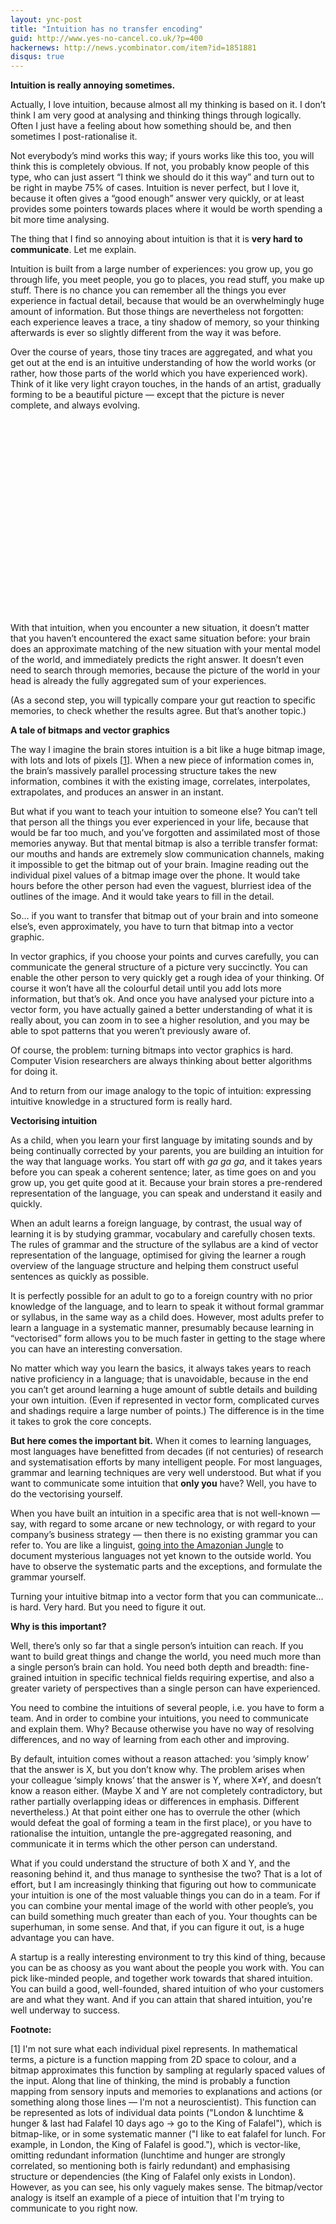 ```yaml
---
layout: ync-post
title: "Intuition has no transfer encoding"
guid: http://www.yes-no-cancel.co.uk/?p=400
hackernews: http://news.ycombinator.com/item?id=1851881
disqus: true
---
```


**Intuition is really annoying sometimes.**

Actually, I love intuition, because almost all my thinking is based on it. I don’t think I
am very good at analysing and thinking things through logically. Often I just have a feeling
about how something should be, and then sometimes I post-rationalise it.

Not everybody’s mind works this way; if yours works like this too, you will think this is
completely obvious. If not, you probably know people of this type, who can just assert “I
think we should do it this way” and turn out to be right in maybe 75% of cases. Intuition is
never perfect, but I love it, because it often gives a “good enough” answer very quickly, or
at least provides some pointers towards places where it would be worth spending a bit more
time analysing.

The thing that I find so annoying about intuition is that it is **very hard to communicate**.
Let me explain.

Intuition is built from a large number of experiences: you grow up, you go through life, you
meet people, you go to places, you read stuff, you make up stuff. There is no chance you can
remember all the things you ever experience in factual detail, because that would be an
overwhelmingly huge amount of information. But those things are nevertheless not forgotten:
each experience leaves a trace, a tiny shadow of memory, so your thinking afterwards is ever
so slightly different from the way it was before.

Over the course of years, those tiny traces are aggregated, and what you get out at the end
is an intuitive understanding of how the world works (or rather, how those parts of the
world which you have experienced work). Think of it like very light crayon touches, in the
hands of an artist, gradually forming to be a beautiful picture — except that the picture is
never complete, and always evolving.

<object width="508" height="311">
    <param name="movie" value="http://www.youtube.com/v/5OLP4nbAVA4?fs=1&amp;hl=en_US"></param>
    <param name="allowFullScreen" value="true"></param>
    <param name="allowscriptaccess" value="always"></param>
    <embed src="http://www.youtube.com/v/5OLP4nbAVA4?fs=1&amp;hl=en_US"
        type="application/x-shockwave-flash" allowscriptaccess="always" allowfullscreen="true"
        width="508" height="311"></embed>
</object>

With that intuition, when you encounter a new situation, it doesn’t matter that you haven’t
encountered the exact same situation before: your brain does an approximate matching of the
new situation with your mental model of the world, and immediately predicts the right
answer. It doesn’t even need to search through memories, because the picture of the world in
your head is already the fully aggregated sum of your experiences.

(As a second step, you will typically compare your gut reaction to specific memories, to
check whether the results agree. But that’s another topic.)


**A tale of bitmaps and vector graphics**

The way I imagine the brain stores intuition is a bit like a huge bitmap image, with lots
and lots of pixels \[[1](#intuition-footnote)\]. When a new piece of information
comes in, the brain’s massively parallel processing structure takes the new information,
combines it with the existing image, correlates, interpolates, extrapolates, and produces an
answer in an instant.

But what if you want to teach your intuition to someone else? You can’t tell that person all
the things you ever experienced in your life, because that would be far too much, and you’ve
forgotten and assimilated most of those memories anyway. But that mental bitmap is also a
terrible transfer format: our mouths and hands are extremely slow communication channels,
making it impossible to get the bitmap out of your brain. Imagine reading out the individual
pixel values of a bitmap image over the phone. It would take hours before the other person
had even the vaguest, blurriest idea of the outlines of the image. And it would take years
to fill in the detail.

So... if you want to transfer that bitmap out of your brain and into someone else’s, even
approximately, you have to turn that bitmap into a vector graphic.

In vector graphics, if you choose your points and curves carefully, you can communicate the
general structure of a picture very succinctly. You can enable the other person to very
quickly get a rough idea of your thinking. Of course it won’t have all the colourful detail
until you add lots more information, but that’s ok. And once you have analysed your picture
into a vector form, you have actually gained a better understanding of what it is really
about, you can zoom in to see a higher resolution, and you may be able to spot patterns that
you weren’t previously aware of.

Of course, the problem: turning bitmaps into vector graphics is hard. Computer Vision
researchers are always thinking about better algorithms for doing it.

And to return from our image analogy to the topic of intuition: expressing intuitive
knowledge in a structured form is really hard.


**Vectorising intuition**

As a child, when you learn your first language by imitating sounds and by being continually
corrected by your parents, you are building an intuition for the way that language works.
You start off with *ga ga ga*, and it takes years before you can speak a coherent
sentence; later, as time goes on and you grow up, you get quite good at it. Because your
brain stores a pre-rendered representation of the language, you can speak and understand it
easily and quickly.

When an adult learns a foreign language, by contrast, the usual way of learning it is by
studying grammar, vocabulary and carefully chosen texts. The rules of grammar and the
structure of the syllabus are a kind of vector representation of the language, optimised for
giving the learner a rough overview of the language structure and helping them construct
useful sentences as quickly as possible.

It is perfectly possible for an adult to go to a foreign country with no prior knowledge of
the language, and to learn to speak it without formal grammar or syllabus, in the same way
as a child does. However, most adults prefer to learn a language in a systematic manner,
presumably because learning in “vectorised” form allows you to be much faster in getting to
the stage where you can have an interesting conversation.

No matter which way you learn the basics, it always takes years to reach native proficiency
in a language; that is unavoidable, because in the end you can’t get around learning a huge
amount of subtle details and building your own intuition. (Even if represented in vector
form, complicated curves and shadings require a large number of points.) The difference is
in the time it takes to grok the core concepts.

**But here comes the important bit.** When it comes to learning languages, most
languages have benefitted from decades (if not centuries) of research and systematisation
efforts by many intelligent people. For most languages, grammar and learning techniques are
very well understood. But what if you want to communicate some intuition that **only you**
have? Well, you have to do the vectorising yourself.

When you have built an intuition in a specific area that is not well-known — say, with
regard to some arcane or new technology, or with regard to your company’s business strategy
— then there is no existing grammar you can refer to. You are like a linguist,
[going into the Amazonian Jungle](http://en.wikipedia.org/wiki/Daniel_Everett) to
document mysterious languages not yet known to the outside world. You have to observe the
systematic parts and the exceptions, and formulate the grammar yourself.

Turning your intuitive bitmap into a vector form that you can communicate... is hard. Very
hard. But you need to figure it out.


**Why is this important?**

Well, there’s only so far that a single person’s intuition can reach. If you want to build
great things and change the world, you need much more than a single person’s brain can hold.
You need both depth and breadth: fine-grained intuition in specific technical fields
requiring expertise, and also a greater variety of perspectives than a single person can
have experienced.

You need to combine the intuitions of several people, i.e. you have to form a team. And in
order to combine your intuitions, you need to communicate and explain them. Why? Because
otherwise you have no way of resolving differences, and no way of learning from each other
and improving.

By default, intuition comes without a reason attached: you ‘simply know’ that the answer is
X, but you don’t know why. The problem arises when your colleague ‘simply knows’ that the
answer is Y, where X≠Y, and doesn’t know a reason either. (Maybe X and Y are not completely
contradictory, but rather partially overlapping ideas or differences in emphasis. Different
nevertheless.) At that point either one has to overrule the other (which would defeat the
goal of forming a team in the first place), or you have to rationalise the intuition,
untangle the pre-aggregated reasoning, and communicate it in terms which the other person
can understand.

What if you could understand the structure of both X and Y, and the reasoning behind it, and
thus manage to synthesise the two? That is a lot of effort, but I am increasingly thinking
that figuring out how to communicate your intuition is one of the most valuable things you
can do in a team. For if you can combine your mental image of the world with other people’s,
you can build something much greater than each of you. Your thoughts can be superhuman, in
some sense. And that, if you can figure it out, is a huge advantage you can have.

A startup is a really interesting environment to try this kind of thing, because you can be
as choosy as you want about the people you work with. You can pick like-minded people, and
together work towards that shared intuition. You can build a good, well-founded, shared
intuition of who your customers are and what they want. And if you can attain that shared
intuition, you're well underway to success.


**Footnote:**

<a name="intuition-footnote">
</a>

\[1\] I'm not sure what each individual pixel
represents. In mathematical terms, a picture is a function mapping from 2D space to colour,
and a bitmap approximates this function by sampling at regularly spaced values of the input.
Along that line of thinking, the mind is probably a function mapping from sensory inputs and
memories to explanations and actions (or something along those lines — I'm not a
neuroscientist). This function can be represented as lots of individual data points
("London & lunchtime & hunger & last had Falafel 10 days ago → go to
the King of Falafel"), which is bitmap-like, or in some systematic manner ("I
like to eat falafel for lunch. For example, in London, the King of Falafel is good."),
which is vector-like, omitting redundant information (lunchtime and hunger are strongly
correlated, so mentioning both is fairly redundant) and emphasising structure or
dependencies (the King of Falafel only exists in London). However, as you can see, his only
vaguely makes sense. The bitmap/vector analogy is itself an example of a piece of intuition
that I'm trying to communicate to you right now.
